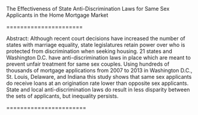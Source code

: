 The Effectiveness of State Anti-Discrimination Laws 
for Same Sex Applicants in the Home Mortgage Market

======================

Abstract: Although recent court decisions have increased the number of states with marriage equality, state legislatures retain power over who is protected from discrimination when seeking housing. 21 states and Washington D.C. have anti-discrimination laws in place which are meant to prevent unfair treatment for same sex couples. Using hundreds of thousands of mortgage applications from 2007 to 2013 in Washington D.C., St. Louis, Delaware, and Indiana this study shows that same sex applicants do receive loans at an origination rate lower than opposite sex applicants. State and local anti-discrimination laws do result in less disparity between the sets of applicants, but inequality persists. 

=======================
